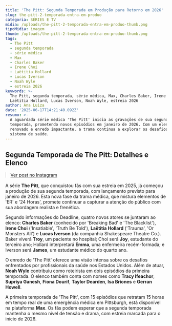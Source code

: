 ```yaml
---
title: 'The Pitt: Segunda Temporada em Produção para Retorno em 2026'
slug: the-pitt-2-temporada-entra-em-produo
categoria: SÉRIES E TV
midia: /uploads/the-pitt-2-temporada-entra-em-produo-thumb.png
tipoMidia: imagem
thumb: /uploads/the-pitt-2-temporada-entra-em-produo-thumb.png
tags:
  - The Pitt
  - segunda temporada
  - série médica
  - Max
  - Charles Baker
  - Irene Choi
  - Laëtitia Hollard
  - Lucas Iverson
  - Noah Wyle
  - estreia 2026
keywords: >-
  The Pitt, segunda temporada, série médica, Max, Charles Baker, Irene Choi,
  Laëtitia Hollard, Lucas Iverson, Noah Wyle, estreia 2026
author: Ana Luiza
data: '2025-06-17T14:21:40.092Z'
resumo: >-
  A aguardada série médica 'The Pitt' inicia as gravações de sua segunda
  temporada, prometendo novos episódios em janeiro de 2026. Com um elenco
  renovado e enredo impactante, a trama continua a explorar os desafios do
  sistema de saúde.
---
```


## Segunda Temporada de The Pitt: Detalhes e Elenco

<blockquote class="instagram-media" data-instgrm-permalink="https://www.instagram.com/p/DK-yMw9NdEx/" data-instgrm-version="14" style="width:100%; max-width:540px; margin:1rem auto;"><a href="https://www.instagram.com/p/DK-yMw9NdEx/">Ver post no Instagram</a></blockquote>

A série **The Pitt**, que conquistou fãs com sua estreia em 2025, já começou a produção de sua segunda temporada, com lançamento previsto para janeiro de 2026. Esta nova fase da trama médica, que mistura elementos de 'ER' e '24 Horas', promete continuar a capturar a atenção do público com sua abordagem realista e frenética.

Segundo informações do Deadline, quatro novos atores se juntaram ao elenco: **Charles Baker** (conhecido por 'Breaking Bad' e 'The Blacklist'), **Irene Choi** ('Insatiable', 'Truth Be Told'), **Laëtitia Hollard** ('Trauma', 'Or Monsters All') e **Lucas Iverson** (da companhia Shakespeare Theatre Co.). Baker viverá **Troy**, um paciente no hospital; Choi será **Joy**, estudante do terceiro ano; Hollard interpretará **Emma**, uma enfermeira recém-formada; e Iverson será **James**, um estudante médico do quarto ano.

O enredo de 'The Pitt' oferece uma visão intensa sobre os desafios enfrentados por profissionais da saúde nos Estados Unidos. Além de atuar, **Noah Wyle** contribuiu como roteirista em dois episódios da primeira temporada. O elenco também conta com nomes como **Tracy Ifeachor**, **Supriya Ganesh**, **Fiona Dourif**, **Taylor Dearden**, **Isa Briones** e **Gerran Howell**.

A primeira temporada de 'The Pitt', com 15 episódios que retratam 15 horas em tempo real de uma emergência médica em Pittsburgh, está disponível na plataforma **Max**. Os fãs podem esperar que a segunda temporada mantenha o mesmo nível de tensão e drama, com estreia marcada para o início de 2026.
